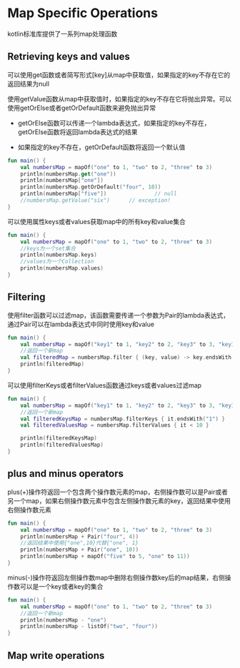 # Map Specific Operations
kotlin标准库提供了一系列map处理函数

## Retrieving keys and values
可以使用get函数或者简写形式[key]从map中获取值，如果指定的key不存在它的返回结果为null

使用getValue函数从map中获取值时，如果指定的key不存在它将抛出异常。可以使用getOrElse或者getOrDefault函数来避免抛出异常

* getOrElse函数可以传递一个lambda表达式，如果指定的key不存在，getOrElse函数将返回lambda表达式的结果

* 如果指定的key不存在，getOrDefault函数将返回一个默认值

```kotlin
fun main() {
    val numbersMap = mapOf("one" to 1, "two" to 2, "three" to 3)
    println(numbersMap.get("one"))
    println(numbersMap["one"])
    println(numbersMap.getOrDefault("four", 10))
    println(numbersMap["five"])               // null
    //numbersMap.getValue("six")      // exception!
}
```

可以使用属性keys或者values获取map中的所有key和value集合

```kotlin
fun main() {
    val numbersMap = mapOf("one" to 1, "two" to 2, "three" to 3)
    //keys为一个set集合
    println(numbersMap.keys)
    //values为一个Collection
    println(numbersMap.values)
}
```

## Filtering
使用filter函数可以过滤map，该函数需要传递一个参数为Pair的lambda表达式，通过Pair可以在lambda表达式中同时使用key和value

```kotlin
fun main() {
    val numbersMap = mapOf("key1" to 1, "key2" to 2, "key3" to 3, "key11" to 11)
    //返回一个新map
    val filteredMap = numbersMap.filter { (key, value) -> key.endsWith("1") && value > 10}
    println(filteredMap)
}
```

可以使用filterKeys或者filterValues函数通过keys或者values过滤map

```kotlin
fun main() {
    val numbersMap = mapOf("key1" to 1, "key2" to 2, "key3" to 3, "key11" to 11)
    //返回一个新map
    val filteredKeysMap = numbersMap.filterKeys { it.endsWith("1") }
    val filteredValuesMap = numbersMap.filterValues { it < 10 }

    println(filteredKeysMap)
    println(filteredValuesMap)
}
```

## plus and minus operators
plus(+)操作符返回一个包含两个操作数元素的map，右侧操作数可以是Pair或者另一个map，如果右侧操作数元素中包含左侧操作数元素的key，返回结果中使用右侧操作数元素

```kotlin
fun main() {
    val numbersMap = mapOf("one" to 1, "two" to 2, "three" to 3)
    println(numbersMap + Pair("four", 4))
    //返回结果中使用{"one",10}代替{"one", 1}
    println(numbersMap + Pair("one", 10))
    println(numbersMap + mapOf("five" to 5, "one" to 11))
}
```

minus(-)操作符返回左侧操作数map中删除右侧操作数key后的map结果，右侧操作数可以是一个key或者key的集合

```kotlin
fun main() {
    val numbersMap = mapOf("one" to 1, "two" to 2, "three" to 3)
    //返回一个新map
    println(numbersMap - "one")
    println(numbersMap - listOf("two", "four"))
}
```

## Map write operations





